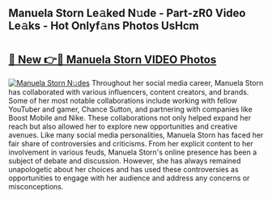 ## Manuela Storn Le𝚊ked N𝚞de - Part-zR0 Video Le𝚊ks - Hot Onlyf𝚊ns Photos UsHcm

# <h2><a href="http://ab32095.deff.icu/?id=Manuela+Storn">🔗 New 👉🔴 Manuela Storn VIDEO Photos</a></h2>

[![Manuela Storn N𝚞des](https://i.imgur.com/rIISA9y.gif)](http://ab32095.deff.icu/?id=Manuela+Storn)
Throughout her social media career, Manuela Storn has collaborated with various influencers, content creators, and brands. Some of her most notable collaborations include working with fellow YouTuber and gamer, Chance Sutton, and partnering with companies like Boost Mobile and Nike. These collaborations not only helped expand her reach but also allowed her to explore new opportunities and creative avenues. Like many social media personalities, Manuela Storn has faced her fair share of controversies and criticisms. From her explicit content to her involvement in various feuds, Manuela Storn's online presence has been a subject of debate and discussion. However, she has always remained unapologetic about her choices and has used these controversies as opportunities to engage with her audience and address any concerns or misconceptions.
